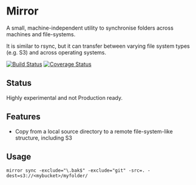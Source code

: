 # Mirror

A small, machine-independent utility to synchronise folders across machines and file-systems.

It is similar to rsync, but it can transfer between varying file system types (e.g. S3) and across operating systems.

[![Build Status](https://travis-ci.org/mefellows/mirror.svg?branch=prototype)](https://travis-ci.org/mefellows/mirror)
[![Coverage Status](https://coveralls.io/repos/mefellows/mirror/badge.svg?branch=prototype)](https://coveralls.io/r/mefellows/mirror?branch=prototype)

## Status

Highly experimental and not Production ready.

## Features

* Copy from a local source directory to a remote file-system-like structure, including S3

## Usage

```
mirror sync -exclude="\.bak$" -exclude="git" -src=. -dest=s3://<mybucket>/myfolder/
```
